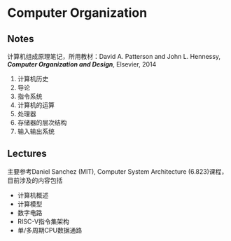 # Computer Organization

## Notes
计算机组成原理笔记，所用教材：David A. Patterson and John L. Hennessy, ***Computer Organization and Design***, Elsevier, 2014

1. 计算机历史
2. 导论
3. 指令系统
4. 计算机的运算
5. 处理器
6. 存储器的层次结构
7. 输入输出系统

## Lectures
主要参考Daniel Sanchez (MIT), Computer System Architecture (6.823)课程，目前涉及的内容包括

* 计算机概述
* 计算模型
* 数字电路
* RISC-V指令集架构
* 单/多周期CPU数据通路